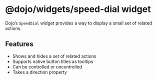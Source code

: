 # <span class="citation" data-cites="dojo/widgets/speed-dial"><span class="citation" data-cites="dojo/widgets/speed-dial">@dojo/widgets/speed-dial</span></span> widget

Dojo’s `SpeedDial` widget provides a way to display a small set of related actions.

## Features

-   Shows and hides a set of related actions
-   Supports native button titles as tooltips
-   Can be controlled or uncontrolled
-   Takes a direction property
